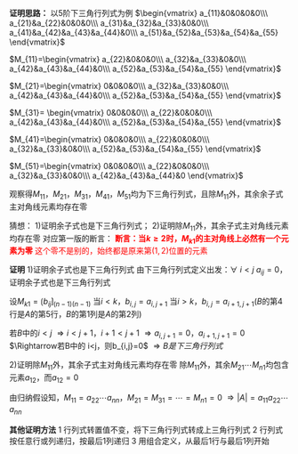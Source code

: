 ﻿**证明思路：**
以5阶下三角行列式为例
$\begin{vmatrix}
a_{11}&0&0&0&0\\\ 
a_{21}&a_{22}&0&0&0\\\ 
a_{31}&a_{32}&a_{33}&0&0\\\ 
a_{41}&a_{42}&a_{43}&a_{44}&0\\\ 
a_{51}&a_{52}&a_{53}&a_{54}&a_{55}
\end{vmatrix}$

$M_{11}=\begin{vmatrix}
a_{22}&0&0&0\\\ 
a_{32}&a_{33}&0&0\\\ 
a_{42}&a_{43}&a_{44}&0\\\ 
a_{52}&a_{53}&a_{54}&a_{55}
\end{vmatrix}$

$M_{21}=\begin{vmatrix}
0&0&0&0\\\ 
a_{32}&a_{33}&0&0\\\ 
a_{42}&a_{43}&a_{44}&0\\\ 
a_{52}&a_{53}&a_{54}&a_{55}
\end{vmatrix}$

$M_{31}=
\begin{vmatrix}
0&0&0&0\\\ 
a_{22}&0&0&0\\\ 
a_{42}&a_{43}&a_{44}&0\\\ 
a_{52}&a_{53}&a_{54}&a_{55}
\end{vmatrix}$

$M_{41}=\begin{vmatrix}
0&0&0&0\\\ 
a_{22}&0&0&0\\\ 
a_{32}&a_{33}&0&0\\\ 
a_{52}&a_{53}&a_{54}&a_{55}
\end{vmatrix}$

$M_{51}=\begin{vmatrix}
0&0&0&0\\\ 
a_{22}&0&0&0\\\ 
a_{32}&a_{33}&0&0\\\ 
a_{42}&a_{43}&a_{44}&0
\end{vmatrix}$

观察得$M_{11}，M_{21}，M_{31}，M_{41}，M_{51}$均为下三角行列式，且除$M_{11}$外，其余余子式主对角线元素均存在零

猜想：
1)证明余子式也是下三角行列式；
2)证明除$M_{11}$外，其余子式主对角线元素均存在零
对应第一版的断言： <font color=red>**断言：当$k\geq2$时，$M_{k1}$的主对角线上必然有一个元素为零**
这个零不是别的，始终都是原来第$(1,2)$位置的元素</font>

**证明**
1)证明余子式也是下三角行列式
由下三角行列式定义出发：$\forall\ i<j\ a_{ij}=0$，证明余子式也是下三角行列式

设$M_{k1}=\lgroup b_{ij}\rgroup_{(n-1)(n-1)}$
当$i<k，b_{i,j}=a_{i,j+1}$
当$i>k，b_{i,j}=a_{i+1,j+1}$($B$的第4行是$A$的第5行，$B$的第1列是$A$的第2列)

若$B$中的$i<j$
$\Rightarrow i<j+1，i+1<j+1$
$\Rightarrow a_{i,j+1}=0，a_{i+1,j+1}=0$
$\Rightarrow若B中的 i<j，则b_{i,j}=0$
$\Rightarrow B是下三角行列式$

2)证明除$M_{11}$外，其余子式主对角线元素均存在零
除$M_{11}$外，其余$M_{21}\cdots M_{n1}$均包含元素$a_{12}$，而$a_{12}=0$

由归纳假设知，$M_{11}=a_{22}\cdots a_{nn}，M_{21}=M_{31}=\cdots=M_{n1}=0$
$\Rightarrow|A|=a_{11}a_{22}\cdots a_{nn}$

**其他证明方法**
1 行列式转置值不变，将下三角行列式转成上三角行列式
2 行列式按任意行或列递归，按最后1列递归
3 用组合定义，从最后1行与最后1列开始